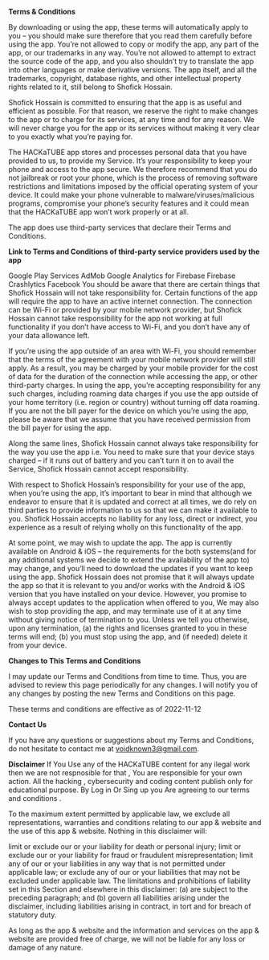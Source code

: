 **Terms & Conditions**

By downloading or using the app, these terms will automatically apply to you – you should make sure therefore that you read them carefully before using the app. You’re not allowed to copy or modify the app, any part of the app, or our trademarks in any way. You’re not allowed to attempt to extract the source code of the app, and you also shouldn’t try to translate the app into other languages or make derivative versions. The app itself, and all the trademarks, copyright, database rights, and other intellectual property rights related to it, still belong to Shofick Hossain.

Shofick Hossain is committed to ensuring that the app is as useful and efficient as possible. For that reason, we reserve the right to make changes to the app or to charge for its services, at any time and for any reason. We will never charge you for the app or its services without making it very clear to you exactly what you’re paying for.

The HACKaTUBE app stores and processes personal data that you have provided to us, to provide my Service. It’s your responsibility to keep your phone and access to the app secure. We therefore recommend that you do not jailbreak or root your phone, which is the process of removing software restrictions and limitations imposed by the official operating system of your device. It could make your phone vulnerable to malware/viruses/malicious programs, compromise your phone’s security features and it could mean that the HACKaTUBE app won’t work properly or at all.

The app does use third-party services that declare their Terms and Conditions.

**Link to Terms and Conditions of third-party service providers used by the app**

Google Play Services
AdMob
Google Analytics for Firebase
Firebase Crashlytics
Facebook
You should be aware that there are certain things that Shofick Hossain will not take responsibility for. Certain functions of the app will require the app to have an active internet connection. The connection can be Wi-Fi or provided by your mobile network provider, but Shofick Hossain cannot take responsibility for the app not working at full functionality if you don’t have access to Wi-Fi, and you don’t have any of your data allowance left.

If you’re using the app outside of an area with Wi-Fi, you should remember that the terms of the agreement with your mobile network provider will still apply. As a result, you may be charged by your mobile provider for the cost of data for the duration of the connection while accessing the app, or other third-party charges. In using the app, you’re accepting responsibility for any such charges, including roaming data charges if you use the app outside of your home territory (i.e. region or country) without turning off data roaming. If you are not the bill payer for the device on which you’re using the app, please be aware that we assume that you have received permission from the bill payer for using the app.

Along the same lines, Shofick Hossain cannot always take responsibility for the way you use the app i.e. You need to make sure that your device stays charged – if it runs out of battery and you can’t turn it on to avail the Service, Shofick Hossain cannot accept responsibility.

With respect to Shofick Hossain’s responsibility for your use of the app, when you’re using the app, it’s important to bear in mind that although we endeavor to ensure that it is updated and correct at all times, we do rely on third parties to provide information to us so that we can make it available to you. Shofick Hossain accepts no liability for any loss, direct or indirect, you experience as a result of relying wholly on this functionality of the app.

At some point, we may wish to update the app. The app is currently available on Android & iOS – the requirements for the both systems(and for any additional systems we decide to extend the availability of the app to) may change, and you’ll need to download the updates if you want to keep using the app. Shofick Hossain does not promise that it will always update the app so that it is relevant to you and/or works with the Android & iOS version that you have installed on your device. However, you promise to always accept updates to the application when offered to you, We may also wish to stop providing the app, and may terminate use of it at any time without giving notice of termination to you. Unless we tell you otherwise, upon any termination, (a) the rights and licenses granted to you in these terms will end; (b) you must stop using the app, and (if needed) delete it from your device.

**Changes to This Terms and Conditions**

I may update our Terms and Conditions from time to time. Thus, you are advised to review this page periodically for any changes. I will notify you of any changes by posting the new Terms and Conditions on this page.

These terms and conditions are effective as of 2022-11-12

**Contact Us**

If you have any questions or suggestions about my Terms and Conditions, do not hesitate to contact me at voidknown3@gmail.com.



**Disclaimer**
If You Use any of the HACKaTUBE content for any ilegal work then we are not respnosible for that , You are responsible for your own action. All the hacking , cybersecurity and coding content publish only for educational purpose.
By Log in Or Sing up you Are agreeing to our terms and conditions .

To the maximum extent permitted by applicable law, we exclude all representations, warranties and conditions relating to our app & website and the use of this app & website. Nothing in this disclaimer will:

limit or exclude our or your liability for death or personal injury;
limit or exclude our or your liability for fraud or fraudulent misrepresentation;
limit any of our or your liabilities in any way that is not permitted under applicable law; or
exclude any of our or your liabilities that may not be excluded under applicable law.
The limitations and prohibitions of liability set in this Section and elsewhere in this disclaimer: (a) are subject to the preceding paragraph; and (b) govern all liabilities arising under the disclaimer, including liabilities arising in contract, in tort and for breach of statutory duty.

As long as the app & website and the information and services on the app & website are provided free of charge, we will not be liable for any loss or damage of any nature.
